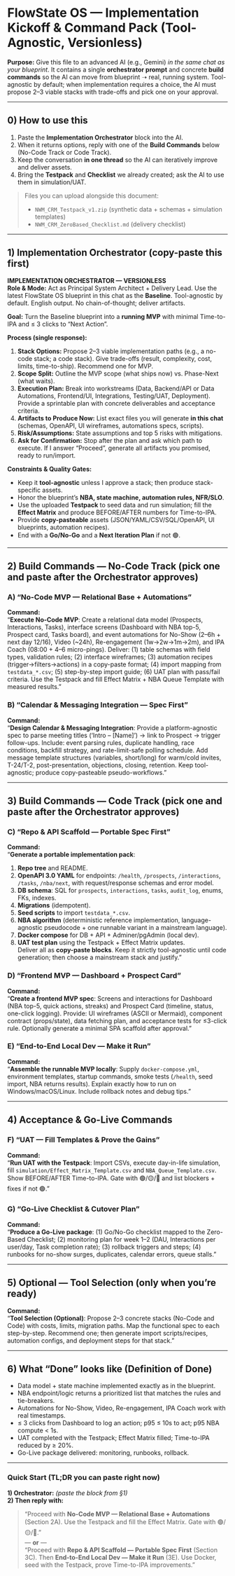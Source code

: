 
# FlowState OS — Implementation Kickoff & Command Pack (Tool-Agnostic, Versionless)

**Purpose:** Give this file to an advanced AI (e.g., Gemini) *in the same chat as your blueprint*. It contains a single **orchestrator prompt** and concrete **build commands** so the AI can move from blueprint ➝ real, running system. Tool-agnostic by default; when implementation requires a choice, the AI must propose 2–3 viable stacks with trade-offs and pick one on your approval.

---

## 0) How to use this
1) Paste the **Implementation Orchestrator** block into the AI.  
2) When it returns options, reply with one of the **Build Commands** below (No-Code Track or Code Track).  
3) Keep the conversation **in one thread** so the AI can iteratively improve and deliver assets.  
4) Bring the **Testpack** and **Checklist** we already created; ask the AI to use them in simulation/UAT.

> Files you can upload alongside this document:
> - `NWM_CRM_Testpack_v1.zip` (synthetic data + schemas + simulation templates)  
> - `NWM_CRM_ZeroBased_Checklist.md` (delivery checklist)

---

## 1) Implementation Orchestrator (copy-paste this first)

**IMPLEMENTATION ORCHESTRATOR — VERSIONLESS**  
**Role & Mode:** Act as Principal System Architect + Delivery Lead. Use the latest FlowState OS blueprint in this chat as the **Baseline**. Tool-agnostic by default. English output. No chain-of-thought; deliver artifacts.

**Goal:** Turn the Baseline blueprint into a **running MVP** with minimal Time-to-IPA and ≤ 3 clicks to “Next Action”.

**Process (single response):**
1) **Stack Options:** Propose 2–3 viable implementation paths (e.g., a no-code stack; a code stack). Give trade-offs (result, complexity, cost, limits, time-to-ship). Recommend one for MVP.  
2) **Scope Split:** Outline the MVP scope (what ships now) vs. Phase-Next (what waits).  
3) **Execution Plan:** Break into workstreams (Data, Backend/API or Data Automations, Frontend/UI, Integrations, Testing/UAT, Deployment). Provide a sprintable plan with concrete deliverables and acceptance criteria.  
4) **Artifacts to Produce Now:** List exact files you will generate **in this chat** (schemas, OpenAPI, UI wireframes, automations specs, scripts).  
5) **Risk/Assumptions:** State assumptions and top 5 risks with mitigations.  
6) **Ask for Confirmation:** Stop after the plan and ask which path to execute. If I answer “Proceed”, generate all artifacts you promised, ready to run/import.

**Constraints & Quality Gates:**  
- Keep it **tool-agnostic** unless I approve a stack; then produce stack-specific assets.  
- Honor the blueprint’s **NBA, state machine, automation rules, NFR/SLO**.  
- Use the uploaded **Testpack** to seed data and run simulation; fill the **Effect Matrix** and produce BEFORE/AFTER numbers for Time-to-IPA.  
- Provide **copy-pasteable** assets (JSON/YAML/CSV/SQL/OpenAPI, UI blueprints, automation recipes).  
- End with a **Go/No-Go** and a **Next Iteration Plan** if not 🟢.

---

## 2) Build Commands — No-Code Track (pick one and paste after the Orchestrator approves)

### A) “No-Code MVP — Relational Base + Automations”
**Command:**  
“**Execute No-Code MVP**: Create a relational data model (Prospects, Interactions, Tasks), interface screens (Dashboard with NBA top-5, Prospect card, Tasks board), and event automations for No-Show (2–6h + next day 12/16), Video (~24h), Re-engagement (1w→2w→1m→2m), and IPA Coach (08:00 + 4–6 micro-pings). Deliver: (1) table schemas with field types, validation rules; (2) interface wireframes; (3) automation recipes (trigger→filters→actions) in a copy-paste format; (4) import mapping from `testdata_*.csv`; (5) step-by-step import guide; (6) UAT plan with pass/fail criteria. Use the Testpack and fill Effect Matrix + NBA Queue Template with measured results.”

### B) “Calendar & Messaging Integration — Spec First”
**Command:**  
“**Design Calendar & Messaging Integration**: Provide a platform-agnostic spec to parse meeting titles (‘Intro – [Name]’) → link to Prospect → trigger follow-ups. Include: event parsing rules, duplicate handling, race conditions, backfill strategy, and rate-limit-safe polling schedule. Add message template structures (variables, short/long) for warm/cold invites, T-24/T-2, post-presentation, objections, closing, retention. Keep tool-agnostic; produce copy-pasteable pseudo-workflows.”

---

## 3) Build Commands — Code Track (pick one and paste after the Orchestrator approves)

### C) “Repo & API Scaffold — Portable Spec First”
**Command:**  
“**Generate a portable implementation pack**:  
1) **Repo tree** and README.  
2) **OpenAPI 3.0 YAML** for endpoints: `/health`, `/prospects`, `/interactions`, `/tasks`, `/nba/next`, with request/response schemas and error model.  
3) **DB schema**: SQL for `prospects`, `interactions`, `tasks`, `audit_log`, enums, FKs, indexes.  
4) **Migrations** (idempotent).  
5) **Seed scripts** to import `testdata_*.csv`.  
6) **NBA algorithm** (deterministic reference implementation, language-agnostic pseudocode + one runnable variant in a mainstream language).  
7) **Docker compose** for DB + API + Adminer/pgAdmin (local dev).  
8) **UAT test plan** using the Testpack + Effect Matrix updates.  
Deliver all as **copy-paste blocks**. Keep it strictly tool-agnostic until code generation; then choose a mainstream stack and justify.”

### D) “Frontend MVP — Dashboard + Prospect Card”
**Command:**  
“**Create a frontend MVP spec**: Screens and interactions for Dashboard (NBA top-5, quick actions, streaks) and Prospect Card (timeline, status, one-click logging). Provide: UI wireframes (ASCII or Mermaid), component contract (props/state), data fetching plan, and acceptance tests for ≤3-click rule. Optionally generate a minimal SPA scaffold after approval.”

### E) “End-to-End Local Dev — Make it Run”
**Command:**  
“**Assemble the runnable MVP locally**: Supply `docker-compose.yml`, environment templates, startup commands, smoke tests (`/health`, seed import, NBA returns results). Explain exactly how to run on Windows/macOS/Linux. Include rollback notes and debug tips.”

---

## 4) Acceptance & Go-Live Commands

### F) “UAT — Fill Templates & Prove the Gains”
**Command:**  
“**Run UAT with the Testpack**: Import CSVs, execute day-in-life simulation, fill `simulation/Effect_Matrix_Template.csv` and `NBA_Queue_Template.csv`. Show BEFORE/AFTER Time-to-IPA. Gate with 🟢/🟡/🔴 and list blockers + fixes if not 🟢.”

### G) “Go-Live Checklist & Cutover Plan”
**Command:**  
“**Produce a Go-Live package**: (1) Go/No-Go checklist mapped to the Zero-Based Checklist; (2) monitoring plan for week 1–2 (DAU, Interactions per user/day, Task completion rate); (3) rollback triggers and steps; (4) runbooks for no-show surges, duplicates, calendar errors, queue stalls.”

---

## 5) Optional — Tool Selection (only when you’re ready)
**Command:**  
“**Tool Selection (Optional)**: Propose 2–3 concrete stacks (No-Code and Code) with costs, limits, migration paths. Map the functional spec to each step-by-step. Recommend one; then generate import scripts/recipes, automation configs, and deployment steps for that stack.”

---

## 6) What “Done” looks like (Definition of Done)
- Data model + state machine implemented exactly as in the blueprint.  
- NBA endpoint/logic returns a prioritized list that matches the rules and tie-breakers.  
- Automations for No-Show, Video, Re-engagement, IPA Coach work with real timestamps.  
- ≤ 3 clicks from Dashboard to log an action; p95 ≤ 10s to act; p95 NBA compute < 1s.  
- UAT completed with the Testpack; Effect Matrix filled; Time-to-IPA reduced by ≥ 20%.  
- Go-Live package delivered: monitoring, runbooks, rollback.

---

### Quick Start (TL;DR you can paste right now)
**1) Orchestrator:** *(paste the block from §1)*  
**2) Then reply with:**  
> “Proceed with **No-Code MVP — Relational Base + Automations** (Section 2A). Use the Testpack and fill the Effect Matrix. Gate with 🟢/🟡/🔴.”  
— **or** —  
> “Proceed with **Repo & API Scaffold — Portable Spec First** (Section 3C). Then **End-to-End Local Dev — Make it Run** (3E). Use Docker, seed with the Testpack, prove Time-to-IPA improvements.”
